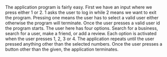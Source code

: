 The application program is fairly easy. First we have an input where we press either 1 or 2. 1 asks the user to log in while 2 means we want to exit the program. 
Pressing one means the user has to select a valid user either otherwise the program will terminate. Once the user presses a valid user id the program starts. 
The user here has four options. Search for a business, search for a user, make a friend, or add a review. Each option is activated when the user presses 1, 2, 3 or 4. 
The application repeats until the user pressed anything other than the selected numbers. Once the user presses a button other than the given, the application terminates. 
